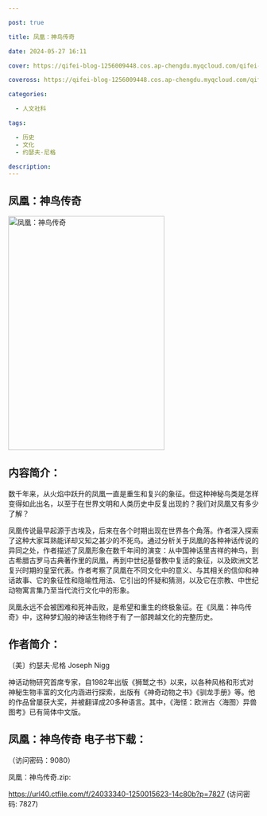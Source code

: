 ```yaml
---

post: true

title: 凤凰：神鸟传奇

date: 2024-05-27 16:11

cover: https://qifei-blog-1256009448.cos.ap-chengdu.myqcloud.com/qifei-blog/65f04de79f345e8d0304e508.jpg

coveross: https://qifei-blog-1256009448.cos.ap-chengdu.myqcloud.com/qifei-blog/65f04de79f345e8d0304e508.jpg

categories:

  - 人文社科

tags:

  - 历史
  - 文化
  - 约瑟夫·尼格

description:
---
```


##  凤凰：神鸟传奇

<img alt="凤凰：神鸟传奇 " class="aligncenter loading" data-was-processed="true" decoding="async" fetchpriority="high" height="471" src="https://qifei-blog-1256009448.cos.ap-chengdu.myqcloud.com/qifei-blog/65f04de79f345e8d0304e508.jpg" style="cursor: zoom-in;" width="314"/>

## 内容简介：

数千年来，从火焰中跃升的凤凰一直是重生和复兴的象征。但这种神秘鸟类是怎样变得如此出名，以至于在世界文明和人类历史中反复出现的？我们对凤凰又有多少了解？

凤凰传说最早起源于古埃及，后来在各个时期出现在世界各个角落。作者深入探索了这种大家耳熟能详却又知之甚少的不死鸟。通过分析关于凤凰的各种神话传说的异同之处，作者描述了凤凰形象在数千年间的演变：从中国神话里吉祥的神鸟，到古希腊古罗马古典著作里的凤凰，再到中世纪基督教中复活的象征，以及欧洲文艺复兴时期的皇室代表。作者考察了凤凰在不同文化中的意义、与其相关的信仰和神话故事、它的象征性和隐喻性用法、它引出的怀疑和猜测，以及它在宗教、中世纪动物寓言集乃至当代流行文化中的形象。

凤凰永远不会被困难和死神击败，是希望和重生的终极象征。在《凤凰：神鸟传奇》中，这种梦幻般的神话生物终于有了一部跨越文化的完整历史。

## 作者简介：

〔美〕约瑟夫·尼格 Joseph Nigg

神话动物研究首席专家，自1982年出版《狮鹫之书》以来，以各种风格和形式对神秘生物丰富的文化内涵进行探索，出版有《神奇动物之书》《驯龙手册》等。他的作品曾屡获大奖，并被翻译成20多种语言。其中，《海怪：欧洲古〈海图〉异兽图考》已有简体中文版。

## 凤凰：神鸟传奇 电子书下载：

 （访问密码：9080）

凤凰：神鸟传奇.zip: 

https://url40.ctfile.com/f/24033340-1250015623-14c80b?p=7827 (访问密码: 7827)
